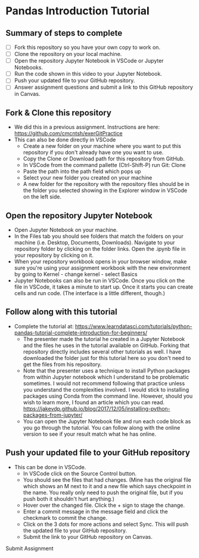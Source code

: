 # Pandas Introduction Tutorial

## Summary of steps to complete

- [ ] Fork this repository so you have your own copy to work on.
- [ ] Clone the repository on your local machine. 
- [ ] Open the repository Jupyter Notebook in VSCode or Jupyter Notebooks.
- [ ] Run the code shown in this video to your Jupyter Notebook.
- [ ] Push your updated file to your GitHub repository.
- [ ] Answer assignment questions and submit a link to this GitHub repository in Canvas.

## Fork & Clone this repository

* We did this in a previous assignment. Instructions are here: https://github.com/cmcntsh/exerGitPractice
* This can also be done directly in VSCode
  * Create a new folder on your machine where you want to put this repository if you don't already have one you want to use.
  * Copy the Clone or Download path for this repository from GitHub.
  * In VSCode from the command pallette (Ctrl-Shift-P) run Git: Clone
  * Paste the path into the path field which pops up
  * Select your new folder you created on your machine
  * A new folder for the repository with the repository files should be in the folder you selected showing in the Explorer window in VSCode on the left side.

## Open the repository Jupyter Notebook
* Open Jupyter Notebook on your machine.
* In the Files tab you should see folders that match the folders on your machine (i.e. Desktop, Documents, Downloads). Navigate to your repository folder by clicking on the folder links. Open the .ipynb file in your repository by clicking on it.
* When your repository workbook opens in your browser window, make sure you're using your assignment workbook with the new environment by going to Kernel - change kernel - select Basics
* Jupyter Notebooks can also be run in VSCode. Once you click on the file in VSCode, it takes a minute to start up. Once it starts you can create cells and run code. (The interface is a little different, though.)


## Follow along with this tutorial

* Complete the tutorial at: https://www.learndatasci.com/tutorials/python-pandas-tutorial-complete-introduction-for-beginners/
  * The presenter made the tutorial he created in a Jupyter Notebook and the files he uses in the tutorial available on GitHub. Forking that repository directly includes several other tutorials as well. I have downloaded the folder just for this tutorial here so you don't need to get the files from his repository.
  * Note that the presenter uses a technique to install Python packages from within Jupyter notebook which I understand to be problematic sometimes. I would not recommend following that practice unless you understand the complexities involved. I would stick to installing packages using Conda from the command line. However, should you wish to learn more, I found an article which you can read. https://jakevdp.github.io/blog/2017/12/05/installing-python-packages-from-jupyter/
  * You can open the Jupyter Notebook file and run each code block as you go through the tutorial. You can follow along with the online version to see if your result match what he has online.
  
## Push your updated file to your GitHub repository

* This can be done in VSCode.
  * In VSCode click on the Source Control button.
  * You should see the files that had changes. (Mine has the original file which shows an M next to it and a new file which says checkpoint in the name. You really only need to push the original file, but if you push both it shouldn't hurt anything.)
  * Hover over the changed file. Click the + sign to stage the change.
  * Enter a commit message in the message field and click the checkmark to commit the change.
  * Click on the 3 dots for more actions and select Sync. This will push the updated file to your GitHub repository.
  * Submit the link to your GitHub repository on Canvas.
  
Submit Assignment
